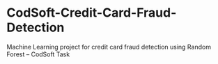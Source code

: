 # CodSoft-Credit-Card-Fraud-Detection
Machine Learning project for credit card fraud detection using Random Forest – CodSoft Task
